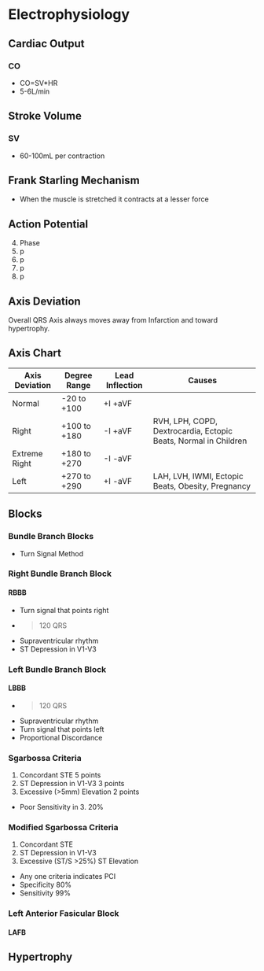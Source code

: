 # Electrophysiology

## Cardiac Output
### CO
* CO=SV*HR
* 5-6L/min

## Stroke Volume
### SV
* 60-100mL per contraction

## Frank Starling Mechanism
* When the muscle is stretched it contracts at a lesser force

## Action Potential

4. Phase
0. p
1. p
2. p
3. p

## Axis Deviation

Overall QRS Axis always moves away from Infarction and toward hypertrophy.

## Axis Chart

| Axis Deviation | Degree Range | Lead Inflection | Causes |
| -------------- | -------------- | --------------- | ------ |
| Normal | -20 to +100 | +I +aVF | |
| Right | +100 to +180 | -I +aVF | RVH, LPH, COPD, Dextrocardia, Ectopic Beats, Normal in Children|
| Extreme Right | +180 to +270 | -I -aVF | |
| Left | +270 to +290 | +I -aVF | LAH, LVH, IWMI, Ectopic Beats, Obesity, Pregnancy|


## Blocks

### Bundle Branch Blocks
* Turn Signal Method


### Right Bundle Branch Block
#### RBBB
* Turn signal that points right
* >120 QRS
* Supraventricular rhythm
* ST Depression in V1-V3
### Left Bundle Branch Block
#### LBBB
* >120 QRS
* Supraventricular rhythm
* Turn signal that points left
* Proportional Discordance

### Sgarbossa Criteria
1. Concordant STE 5 points
2. ST Depression in V1-V3 3 points
3. Excessive (>5mm) Elevation 2 points
* Poor Sensitivity in 3. 20%

### Modified Sgarbossa Criteria
1. Concordant STE
2. ST Depression in V1-V3
3. Excessive (ST/S >25%) ST Elevation
* Any one criteria indicates PCI
* Specificity 80%
* Sensitivity 99%

### Left Anterior Fasicular Block
#### LAFB

## Hypertrophy


